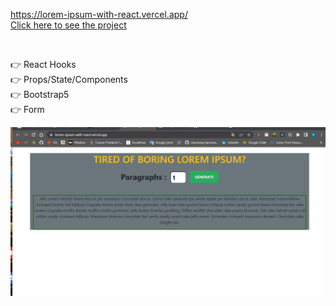 https://lorem-ipsum-with-react.vercel.app/
<br>
[Click here to see the project](https://lorem-ipsum-with-react.vercel.app/)

<br>

👉 React Hooks <br>
👉 Props/State/Components <br>
👉 Bootstrap5 <br>
👉 Form<br>

![Animation LoremIpsum.gif](https://github.com/ridvankoseler/LoremIpsumWithReact/blob/c0b5523e84df16186c8ffeef39a5add619933421/Animation%20LoremIpsum.gif)
